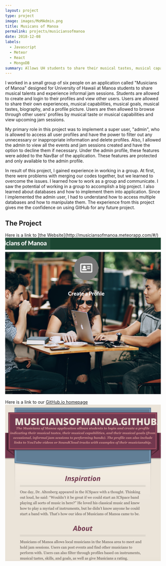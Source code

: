 ```yaml
---
layout: project
type: project
image: images/MoMAdmin.png
title: Musicans of Manoa
permalink: projects/musiciansofmanoa
date: 2018-12-08
labels:
  - Javascript
  - Meteor
  - React
  - MongoDB
summary: Allows UH students to share their musical tastes, musical capabilities, musical goals, and view musical events.
---
```


I worked in a small group of six people on an application called "Musicians of Manoa" designed for University of Hawaii at Manoa students to share musical talents and experience informal jam sessions. Students are allowed to create and login to their profiles and view other users. Users are allowed to share their own experiences, musical capabilities, musical goals, musical tastes, biography, and a profile picture. Users are then allowed to browse through other users' profiles by musical taste or musical capabilities and view upcoming jam sessions.

My primary role in this project was to implement a super user, "admin", who is allowed to access all user profiles and have the power to filter out any unnecessary or inappropriate information and delete profiles. Also, I allowed the admin to view all the events and jam sessions created and have the option to decline them if necessary. Under the admin profile, these features were added to the NavBar of the application. These features are protected and only available to the admin profile.

In result of this project, I gained experience in working in a group. At first, there were problems with merging our codes together, but we learned to overcome the issues. I learned how to work as a group and communicate. I saw the potential of working in a group to accomplish a big project. I also learned about databases and how to implement them into application. Since I implemented the admin user, I had to understand how to access multiple databases and how to manipulate them. The experience from this project gives me the confidence on using GitHub for any future project.

<h2>The Project</h2>
Here is a link to [the Website](http://musiciansofmanoa.meteorapp.com/#/)
<img class="ui medium rounded image" src="../images/MoMHome.png">

Here is a link to our [GitHub.io homepage](https://musiciansofmanoa.github.io/)
<img class="ui medium rounded image" src="../images/GitHome.png">

